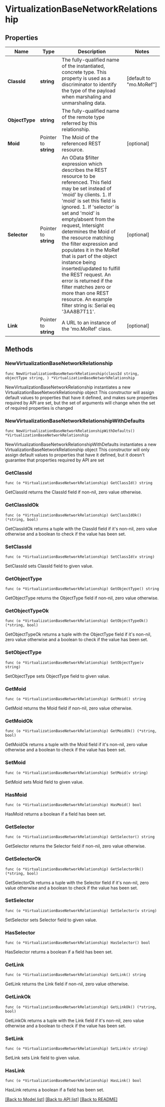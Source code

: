 # VirtualizationBaseNetworkRelationship

## Properties

Name | Type | Description | Notes
------------ | ------------- | ------------- | -------------
**ClassId** | **string** | The fully-qualified name of the instantiated, concrete type. This property is used as a discriminator to identify the type of the payload when marshaling and unmarshaling data. | [default to "mo.MoRef"]
**ObjectType** | **string** | The fully-qualified name of the remote type referred by this relationship. | 
**Moid** | Pointer to **string** | The Moid of the referenced REST resource. | [optional] 
**Selector** | Pointer to **string** | An OData $filter expression which describes the REST resource to be referenced. This field may be set instead of &#39;moid&#39; by clients. 1. If &#39;moid&#39; is set this field is ignored. 1. If &#39;selector&#39; is set and &#39;moid&#39; is empty/absent from the request, Intersight determines the Moid of the resource matching the filter expression and populates it in the MoRef that is part of the object instance being inserted/updated to fulfill the REST request. An error is returned if the filter matches zero or more than one REST resource. An example filter string is: Serial eq &#39;3AA8B7T11&#39;. | [optional] 
**Link** | Pointer to **string** | A URL to an instance of the &#39;mo.MoRef&#39; class. | [optional] 

## Methods

### NewVirtualizationBaseNetworkRelationship

`func NewVirtualizationBaseNetworkRelationship(classId string, objectType string, ) *VirtualizationBaseNetworkRelationship`

NewVirtualizationBaseNetworkRelationship instantiates a new VirtualizationBaseNetworkRelationship object
This constructor will assign default values to properties that have it defined,
and makes sure properties required by API are set, but the set of arguments
will change when the set of required properties is changed

### NewVirtualizationBaseNetworkRelationshipWithDefaults

`func NewVirtualizationBaseNetworkRelationshipWithDefaults() *VirtualizationBaseNetworkRelationship`

NewVirtualizationBaseNetworkRelationshipWithDefaults instantiates a new VirtualizationBaseNetworkRelationship object
This constructor will only assign default values to properties that have it defined,
but it doesn't guarantee that properties required by API are set

### GetClassId

`func (o *VirtualizationBaseNetworkRelationship) GetClassId() string`

GetClassId returns the ClassId field if non-nil, zero value otherwise.

### GetClassIdOk

`func (o *VirtualizationBaseNetworkRelationship) GetClassIdOk() (*string, bool)`

GetClassIdOk returns a tuple with the ClassId field if it's non-nil, zero value otherwise
and a boolean to check if the value has been set.

### SetClassId

`func (o *VirtualizationBaseNetworkRelationship) SetClassId(v string)`

SetClassId sets ClassId field to given value.


### GetObjectType

`func (o *VirtualizationBaseNetworkRelationship) GetObjectType() string`

GetObjectType returns the ObjectType field if non-nil, zero value otherwise.

### GetObjectTypeOk

`func (o *VirtualizationBaseNetworkRelationship) GetObjectTypeOk() (*string, bool)`

GetObjectTypeOk returns a tuple with the ObjectType field if it's non-nil, zero value otherwise
and a boolean to check if the value has been set.

### SetObjectType

`func (o *VirtualizationBaseNetworkRelationship) SetObjectType(v string)`

SetObjectType sets ObjectType field to given value.


### GetMoid

`func (o *VirtualizationBaseNetworkRelationship) GetMoid() string`

GetMoid returns the Moid field if non-nil, zero value otherwise.

### GetMoidOk

`func (o *VirtualizationBaseNetworkRelationship) GetMoidOk() (*string, bool)`

GetMoidOk returns a tuple with the Moid field if it's non-nil, zero value otherwise
and a boolean to check if the value has been set.

### SetMoid

`func (o *VirtualizationBaseNetworkRelationship) SetMoid(v string)`

SetMoid sets Moid field to given value.

### HasMoid

`func (o *VirtualizationBaseNetworkRelationship) HasMoid() bool`

HasMoid returns a boolean if a field has been set.

### GetSelector

`func (o *VirtualizationBaseNetworkRelationship) GetSelector() string`

GetSelector returns the Selector field if non-nil, zero value otherwise.

### GetSelectorOk

`func (o *VirtualizationBaseNetworkRelationship) GetSelectorOk() (*string, bool)`

GetSelectorOk returns a tuple with the Selector field if it's non-nil, zero value otherwise
and a boolean to check if the value has been set.

### SetSelector

`func (o *VirtualizationBaseNetworkRelationship) SetSelector(v string)`

SetSelector sets Selector field to given value.

### HasSelector

`func (o *VirtualizationBaseNetworkRelationship) HasSelector() bool`

HasSelector returns a boolean if a field has been set.

### GetLink

`func (o *VirtualizationBaseNetworkRelationship) GetLink() string`

GetLink returns the Link field if non-nil, zero value otherwise.

### GetLinkOk

`func (o *VirtualizationBaseNetworkRelationship) GetLinkOk() (*string, bool)`

GetLinkOk returns a tuple with the Link field if it's non-nil, zero value otherwise
and a boolean to check if the value has been set.

### SetLink

`func (o *VirtualizationBaseNetworkRelationship) SetLink(v string)`

SetLink sets Link field to given value.

### HasLink

`func (o *VirtualizationBaseNetworkRelationship) HasLink() bool`

HasLink returns a boolean if a field has been set.


[[Back to Model list]](../README.md#documentation-for-models) [[Back to API list]](../README.md#documentation-for-api-endpoints) [[Back to README]](../README.md)


